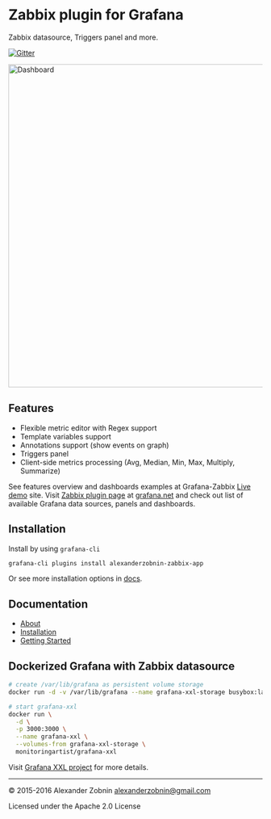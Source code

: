 # Zabbix plugin for Grafana

Zabbix datasource, Triggers panel and more.

[![Gitter](https://badges.gitter.im/Join%20Chat.svg)](https://gitter.im/alexanderzobnin/grafana-zabbix?utm_source=badge&utm_medium=badge&utm_campaign=pr-badge)

<img width="640" alt="Dashboard" src="https://cloud.githubusercontent.com/assets/4932851/16547269/69d67380-4170-11e6-9724-ac8b53cd8b93.png">

## Features
  - Flexible metric editor with Regex support
  - Template variables support
  - Annotations support (show events on graph)
  - Triggers panel
  - Client-side metrics processing (Avg, Median, Min, Max, Multiply, Summarize)

See features overview and dashboards examples at Grafana-Zabbix [Live demo](http://play.grafana-zabbix.org) site.
Visit [Zabbix plugin page](http://grafana.net/plugins/alexanderzobnin-zabbix-app) at [grafana.net](http://grafana.net) and check out list of available Grafana data sources, panels and dashboards.

## Installation
Install by using `grafana-cli`
```sh
grafana-cli plugins install alexanderzobnin-zabbix-app
```
Or see more installation options in [docs](http://docs.grafana-zabbix.org/installation/).

## Documentation
  - [About](http://docs.grafana-zabbix.org)
  - [Installation](http://docs.grafana-zabbix.org/installation)
  - [Getting Started](http://docs.grafana-zabbix.org/guides/gettingstarted)

## Dockerized Grafana with Zabbix datasource

```sh
# create /var/lib/grafana as persistent volume storage
docker run -d -v /var/lib/grafana --name grafana-xxl-storage busybox:latest

# start grafana-xxl
docker run \
  -d \
  -p 3000:3000 \
  --name grafana-xxl \
  --volumes-from grafana-xxl-storage \
  monitoringartist/grafana-xxl
```

Visit [Grafana XXL project](https://github.com/monitoringartist/grafana-xxl) for more details.

---
:copyright: 2015-2016 Alexander Zobnin alexanderzobnin@gmail.com

Licensed under the Apache 2.0 License
